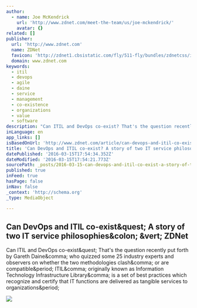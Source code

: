 ```yaml
---
author:
  - name: Joe McKendrick
    url: 'http://www.zdnet.com/meet-the-team/us/joe-mckendrick/'
    avatar: {}
related: []
publisher:
  url: 'http://www.zdnet.com'
  name: ZDNet
  favicon: 'http://zdnet1.cbsistatic.com/fly/511-fly/bundles/zdnetcss/images/logos/logo-192x192.png'
  domain: www.zdnet.com
keywords:
  - itil
  - devops
  - agile
  - daine
  - service
  - management
  - co-existence
  - organizations
  - value
  - software
description: "Can ITIL and DevOps co-exist? That's the question recently put forth by Gareth Daine, who quizzed some 25 industry experts and observers on whether the two methodologies clash, or are compatible. ITIL, originally known as Information Technology Infrastructure Library, is a set of best practices which recognize and certify that IT functions are delivered as tangible services to organizations."
inLanguage: en
app_links: []
isBasedOnUrl: 'http://www.zdnet.com/article/can-devops-and-itil-co-exist-a-story-of-two-it-service-philosophies/'
title: 'Can DevOps and ITIL co-exist? A story of two IT service philosophies: | ZDNet'
datePublished: '2016-03-15T17:54:34.352Z'
dateModified: '2016-03-15T17:54:21.773Z'
sourcePath: _posts/2016-03-15-can-devops-and-itil-co-exist-a-story-of-two-it-service-phil.md
published: true
inFeed: true
hasPage: false
inNav: false
_context: 'http://schema.org'
_type: MediaObject

---
```

<article style=""><h1>Can DevOps and ITIL co-exist&amp;quest; A story of two IT service philosophies&amp;colon; &amp;vert; ZDNet</h1><p>Can ITIL and DevOps co-exist&amp;quest; That's the question recently put forth by Gareth Daine&amp;comma; who quizzed some 25 industry experts and observers on whether the two methodologies clash&amp;comma; or are compatible&amp;period; ITIL&amp;comma; originally known as Information Technology Infrastructure Library&amp;comma; is a set of best practices which recognize and certify that IT functions are delivered as tangible services to organizations&amp;period;</p><img src="http://zdnet1.cbsistatic.com/hub/i/r/2016/03/15/347644e9-199a-4064-97fe-ca99fa081c8e/thumbnail/770x578/552b265243476299356561c423bba06e/designs-from-cebit-cropped-march-2016-photo-by-joe-mckendrick.jpg" /></article>